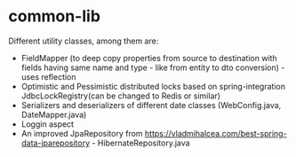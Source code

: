 # common-lib
Different utility classes, among them are:
- FieldMapper (to deep copy properties from source to destination with fields having same name and type - like from entity to dto conversion) - uses reflection
- Optimistic and Pessimistic distributed locks based on spring-integration JdbcLockRegistry(can be changed to Redis or similar)
- Serializers and deserializers of different date classes (WebConfig.java, DateMapper.java)
- Loggin aspect
- An improved JpaRepository from https://vladmihalcea.com/best-spring-data-jparepository - HibernateRepository.java
